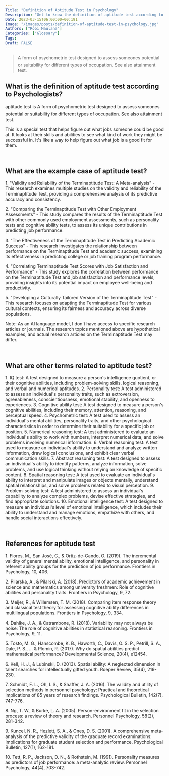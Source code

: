 ```yaml
---
Title: "Definition of Aptitude Test in Psychology"
Description: "Get to know the definition of aptitude test according to psychologists."
Date: 2023-03-15T06:00:00+00:191
Image: "/images/posts/definition-of-aptitude-test-in-psychology.jpg"
Authors: ["Robi Maulana"]
Categories: ["Glossary"]
Tags: 
Draft: FALSE
---
```





> A form of psychometric test designed to assess someones potential or suitability for different types of occupation. See also attainment test.

## What is the definition of aptitude test according to Psychologists?

aptitude test is A form of psychometric test designed to assess someones potential or suitability for different types of occupation. See also attainment test.

This is a special test that helps figure out what jobs someone could be good at. It looks at their skills and abilities to see what kind of work they might be successful in. It's like a way to help figure out what job is a good fit for them.

 

## What are the example case of aptitude test?

1\. "Validity and Reliability of the Terminaptitude Test: A Meta-analysis" - This research examines multiple studies on the validity and reliability of the Terminaptitude Test, providing a comprehensive analysis of its predictive accuracy and consistency.

2\. "Comparing the Terminaptitude Test with Other Employment Assessments" - This study compares the results of the Terminaptitude Test with other commonly used employment assessments, such as personality tests and cognitive ability tests, to assess its unique contributions in predicting job performance.

3\. "The Effectiveness of the Terminaptitude Test in Predicting Academic Success" - This research investigates the relationship between performance on the Terminaptitude Test and academic success, examining its effectiveness in predicting college or job training program performance.

4\. "Correlating Terminaptitude Test Scores with Job Satisfaction and Performance" - This study explores the correlation between performance on the Terminaptitude Test and job satisfaction and performance levels, providing insights into its potential impact on employee well-being and productivity.

5\. "Developing a Culturally Tailored Version of the Terminaptitude Test" - This research focuses on adapting the Terminaptitude Test for various cultural contexts, ensuring its fairness and accuracy across diverse populations.

Note: As an AI language model, I don't have access to specific research articles or journals. The research topics mentioned above are hypothetical examples, and actual research articles on the Terminaptitude Test may differ.

 

## What are other terms related to aptitude test?

1\. IQ test: A test designed to measure a person's intelligence quotient, or their cognitive abilities, including problem-solving skills, logical reasoning, and verbal and numerical aptitudes. 2. Personality test: A test administered to assess an individual's personality traits, such as extroversion, agreeableness, conscientiousness, emotional stability, and openness to experiences. 3. Cognitive ability test: A test designed to measure a person's cognitive abilities, including their memory, attention, reasoning, and perceptual speed. 4. Psychometric test: A test used to assess an individual's mental abilities, personality traits, and other psychological characteristics in order to determine their suitability for a specific job or position. 5. Numerical reasoning test: A test administered to evaluate an individual's ability to work with numbers, interpret numerical data, and solve problems involving numerical information. 6. Verbal reasoning test: A test used to measure an individual's ability to understand and analyze written information, draw logical conclusions, and exhibit clear verbal communication skills. 7. Abstract reasoning test: A test designed to assess an individual's ability to identify patterns, analyze information, solve problems, and use logical thinking without relying on knowledge of specific content. 8. Spatial reasoning test: A test used to evaluate an individual's ability to interpret and manipulate images or objects mentally, understand spatial relationships, and solve problems related to visual perception. 9. Problem-solving test: A test administered to assess an individual's capability to analyze complex problems, devise effective strategies, and find appropriate solutions. 10. Emotional intelligence test: A test designed to measure an individual's level of emotional intelligence, which includes their ability to understand and manage emotions, empathize with others, and handle social interactions effectively.

 

## References for aptitude test

1\. Flores, M., San José, C., & Ortiz-de-Gando, O. (2019). The incremental validity of general mental ability, emotional intelligence, and personality in referent ability groups for the prediction of job performance. Frontiers in Psychology, 10, 406.

2\. Pilarska, A., & Pilarski, A. (2018). Predictors of academic achievement in science and mathematics among university freshmen: Role of cognitive abilities and personality traits. Frontiers in Psychology, 9, 72.

3\. Meijer, R., & Willemsen, T. M. (2018). Comparing item response theory and classical test theory for assessing cognitive ability differences in multilingual populations. Frontiers in Psychology, 9, 334.

4\. Dahlke, J. A., & Catrambone, R. (2018). Variability may not always be noise: The role of cognitive abilities in statistical reasoning. Frontiers in Psychology, 9, 11.

5\. Tosto, M. G., Hanscombe, K. B., Haworth, C., Davis, O. S. P., Petrill, S. A., Dale, P. S., ... & Plomin, R. (2017). Why do spatial abilities predict mathematical performance? Developmental Science, 20(4), e12454.

6\. Kell, H. J., & Lubinski, D. (2013). Spatial ability: A neglected dimension in talent searches for intellectually gifted youth. Roeper Review, 35(4), 219-230.

7\. Schmidt, F. L., Oh, I. S., & Shaffer, J. A. (2016). The validity and utility of selection methods in personnel psychology: Practical and theoretical implications of 85 years of research findings. Psychological Bulletin, 142(7), 747-776.

8\. Ng, T. W., & Burke, L. A. (2005). Person-environment fit in the selection process: a review of theory and research. Personnel Psychology, 58(2), 281-342.

9\. Kuncel, N. R., Hezlett, S. A., & Ones, D. S. (2001). A comprehensive meta-analysis of the predictive validity of the graduate record examinations: Implications for graduate student selection and performance. Psychological Bulletin, 127(1), 162-181.

10\. Tett, R. P., Jackson, D. N., & Rothstein, M. (1991). Personality measures as predictors of job performance: a meta-analytic review. Personnel Psychology, 44(4), 703-742.
